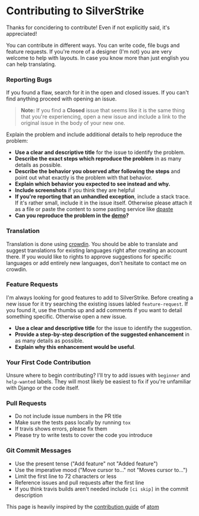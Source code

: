 # Contributing to SilverStrike

Thanks for concidering to contribute! Even if not explicitly said, it's appreciated!

You can contribute in different ways. You can write code, file bugs and feature requests.
If you're more of a designer (I'm not) you are very welcome to help with layouts. In case you know more than just english you can help translating.

### Reporting Bugs

If you found a flaw, search for it in the open and closed issues. If you can't find anything proceed with opening an issue.

> **Note:** If you find a **Closed** issue that seems like it is the same thing that you're experiencing, open a new issue and include a link to the original issue in the body of your new one.

Explain the problem and include additional details to help reproduce the problem:

* **Use a clear and descriptive title** for the issue to identify the problem.
* **Describe the exact steps which reproduce the problem** in as many details as possible. 
* **Describe the behavior you observed after following the steps** and point out what exactly is the problem with that behavior.
* **Explain which behavior you expected to see instead and why.**
* **Include screenshots** if you think they are helpful
* **If you're reporting that an unhandled exception**, include a stack trace. If it's rather small, include it in the issue itself. Otherwise please attach it as a file or paste the content to some pasting service like [dpaste](https://dpaste.de)
* **Can you reproduce the problem in the [demo](https://demo.silverstrike.tk)?**

### Translation

Translation is done using [crowdin](https://crowdin.com/project/silverstrike). You should be able to translate and suggest translations for existing languages right after creating an account there. If you would like to rights to approve suggestions for specific languages or add entirely new languages, don't hesitate to contact me on crowdin.


### Feature Requests

I'm always looking for good features to add to SilverStrike. Before creating a new issue for it try searching the existing issues labled `feature-request`. If you found it, use the thumbs up and add comments if you want to detail something specific. Otherwise open a new issue.

* **Use a clear and descriptive title** for the issue to identify the suggestion.
* **Provide a step-by-step description of the suggested enhancement** in as many details as possible.
* **Explain why this enhancement would be useful**.

### Your First Code Contribution

Unsure where to begin contributing? I'll try to add issues with `beginner` and `help-wanted` labels.
They will most likely be easiest to fix if you're unfamiliar with Django or the code itself.

### Pull Requests

* Do not include issue numbers in the PR title
* Make sure the tests pass locally by running `tox`
* If travis shows errors, please fix them
* Please try to write tests to cover the code you introduce

### Git Commit Messages

* Use the present tense ("Add feature" not "Added feature")
* Use the imperative mood ("Move cursor to..." not "Moves cursor to...")
* Limit the first line to 72 characters or less
* Reference issues and pull requests after the first line
* If you think travis builds aren't needed include `[ci skip]` in the commit description


This page is heavily inspired by the [contribution guide](https://github.com/atom/atom/blob/master/CONTRIBUTING.md) of [atom](https://atom.io/)

